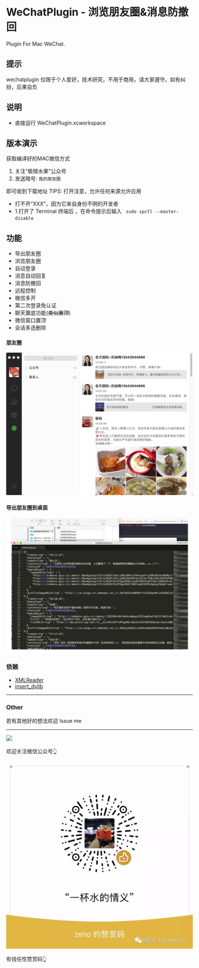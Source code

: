 # WeChatPlugin - 浏览朋友圈&消息防撤回

Plugin For Mac WeChat.
 
## 提示

wechatplugin 仅限于个人爱好，技术研究，不用于商用，请大家遵守。如有纠纷，后果自负

## 说明

*  直接运行 WeChatPlugin.xcworkspace

## 版本演示

获取编译好的MAC微信方式

1. 关注“极限水果”公众号
2. 发送暗号: `我的朋友圈`
 

即可收到下载地址
TIPS: 打开注意，允许任何来源允许应用

* 打不开“XXX”，因为它来自身份不明的开发者
* 1.打开了 Terminal 终端后 ，在命令提示后输入
` sudo spctl --master-disable`

## 功能
* 导出朋友圈 
* 浏览朋友圈
* 自动登录  
* 消息自动回复
* 消息防撤回
* 远程控制
* 微信多开
* 第二次登录免认证
* 聊天置底功能(~~类似置顶~~)
* 微信窗口置顶
* 会话多选删除

#### 朋友圈

![朋友圈](./snap/wechattimeline@2x.png)


####  导出朋友圈到桌面
![导出朋友圈](./snap/outputtimeline@2x.png)
 
### 依赖

* [XMLReader](https://github.com/amarcadet/XMLReader)
* [insert_dylib](https://github.com/Tyilo/insert_dylib)

---
### Other

若有其他好的想法欢迎 Issue me

---
 
![](https://mp.weixin.qq.com/mp/qrcode?scene=10000004&size=102&__biz=MzA3ODQyNDM0Mg==&mid=2650847033&idx=1&sn=f2bee1644c748973b9e632758939c9f9)

欢迎关注微信公众号👆
 
 ![有钱任性欢迎打赏](snap/zanshangcode.jpg)
 
有钱任性赞赏码👆



